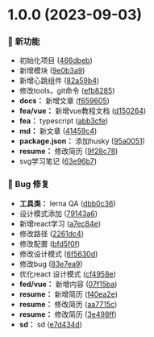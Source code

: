 # 1.0.0 (2023-09-03)

### 🌟 新功能

* 初始化项目 ([466dbeb](https://github.com/j710328466/j710328466.github.io/commit/466dbeb))
* 新增模块 ([9e0b3a9](https://github.com/j710328466/j710328466.github.io/commit/9e0b3a9))
* 新增心跳组件 ([82a59b4](https://github.com/j710328466/j710328466.github.io/commit/82a59b4))
* 修改tools，git命令 ([efb8285](https://github.com/j710328466/j710328466.github.io/commit/efb8285))
* **docs：** 新增文章 ([f659605](https://github.com/j710328466/j710328466.github.io/commit/f659605))
* **fea/vue：** 新增vue教程文档 ([d150264](https://github.com/j710328466/j710328466.github.io/commit/d150264))
* **fea：** typescript ([abb3cfe](https://github.com/j710328466/j710328466.github.io/commit/abb3cfe))
* **md：** 新文章 ([41459c4](https://github.com/j710328466/j710328466.github.io/commit/41459c4))
* **package.json：** 添加husky ([95a0051](https://github.com/j710328466/j710328466.github.io/commit/95a0051))
* **resume：** 修改简历 ([9f28c78](https://github.com/j710328466/j710328466.github.io/commit/9f28c78))
* svg学习笔记 ([63e96b7](https://github.com/j710328466/j710328466.github.io/commit/63e96b7))


### 🐛 Bug 修复

* **工具类：** lerna QA ([dbb0c36](https://github.com/j710328466/j710328466.github.io/commit/dbb0c36))
* 设计模式添加 ([79143a6](https://github.com/j710328466/j710328466.github.io/commit/79143a6))
* 新增react学习 ([a7ec84e](https://github.com/j710328466/j710328466.github.io/commit/a7ec84e))
* 修改路径 ([2261dc4](https://github.com/j710328466/j710328466.github.io/commit/2261dc4))
* 修改配置 ([bfd5f0f](https://github.com/j710328466/j710328466.github.io/commit/bfd5f0f))
* 修改设计模式 ([6f5630d](https://github.com/j710328466/j710328466.github.io/commit/6f5630d))
* 修改bug ([83e7ea9](https://github.com/j710328466/j710328466.github.io/commit/83e7ea9))
* 优化react 设计模式 ([cf4958e](https://github.com/j710328466/j710328466.github.io/commit/cf4958e))
* **fed/vue：** 新增内容 ([07f15ba](https://github.com/j710328466/j710328466.github.io/commit/07f15ba))
* **resume：** 新增简历 ([f40ea2e](https://github.com/j710328466/j710328466.github.io/commit/f40ea2e))
* **resume：** 修改简历 ([aa7715c](https://github.com/j710328466/j710328466.github.io/commit/aa7715c))
* **resume：** 修改简历 ([3e498ff](https://github.com/j710328466/j710328466.github.io/commit/3e498ff))
* **sd：** sd ([e7d434d](https://github.com/j710328466/j710328466.github.io/commit/e7d434d))



